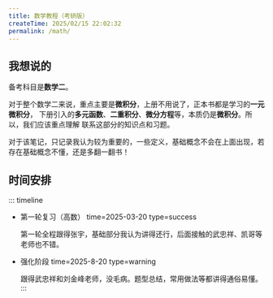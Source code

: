 ```yaml
---
title: 数学教程（考研版）
createTime: 2025/02/15 22:02:32
permalink: /math/
---
```

## 我想说的
备考科目是**数学二**。

对于整个数学二来说，重点主要是**微积分**，上册不用说了，正本书都是学习的**一元微积分**，
下册引入的**多元函数**、**二重积分**、**微分方程**等，本质仍是**微积分**。所以，我们应该重点理解
联系这部分的知识点和习题。

对于该笔记，只记录我认为较为重要的，一些定义，基础概念不会在上面出现，若存在基础概念不懂，还是多翻一翻书！

## 时间安排
::: timeline
- 第一轮复习（高数）
  time=2025-03-20 type=success

  第一轮全程跟得张宇，基础部分我认为讲得还行，后面接触的武忠祥、凯哥等老师也不错。
- 强化阶段
  time=2025-8-20 type=warning
  
  跟得武忠祥和刘金峰老师，没毛病。题型总结，常用做法等都讲得通俗易懂。
:::


